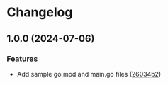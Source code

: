 # Changelog

## 1.0.0 (2024-07-06)


### Features

* Add sample go.mod and main.go files ([26034b2](https://github.com/ktc-yuji-torii/golang-devcontainers/commit/26034b2f74c08219968545ae075cb219840035de))
